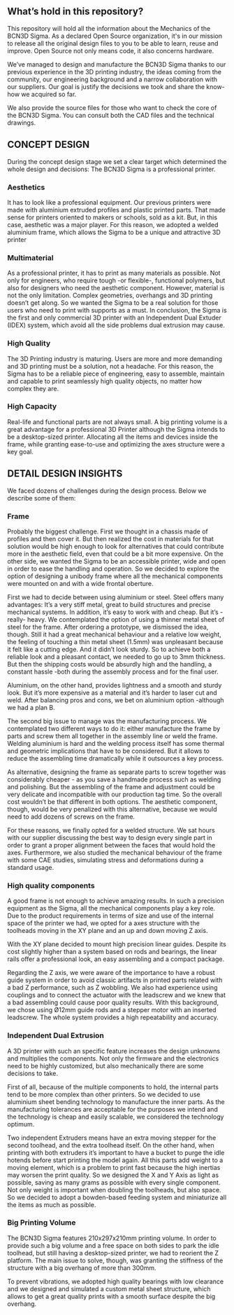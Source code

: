 ## What’s hold in this repository?
This repository will hold all the information about the Mechanics of the BCN3D Sigma.
As a declared Open Source organization, it's in our mission to release all the original design files to you to be able to learn, reuse and improve. Open Source not only means code, it also concerns hardware.

We’ve managed to design and manufacture the BCN3D Sigma thanks to our previous experience in the 3D printing industry, the ideas coming from the community, our engineering background and a narrow collaboration with our suppliers. Our goal is justify the decisions we took and share the know-how we acquired so far.

We also provide the source files for those who want to check the core of the BCN3D Sigma. You can consult both the CAD files and the technical drawings.

## CONCEPT DESIGN
During the concept design stage we set a clear target which determined the whole design and decisions: The BCN3D Sigma is a professional printer.

### Aesthetics
It has to look  like a professional equipment. Our previous printers were made with aluminium extruded profiles and plastic printed parts. That made sense for printers oriented to makers or schools, sold as a kit. But, in this case, aesthetic was a major player. For this reason, we adopted a welded aluminium frame, which allows the Sigma to be a unique and attractive 3D printer

### Multimaterial
As a professional printer, it has to print as many materials as possible. Not only for engineers, who require tough -or flexible-, functional polymers, but also for designers who need the aesthetic component. However, material is not the only limitation. Complex geometries, overhangs and 3D printing doesn’t get along. So we wanted the Sigma to be a real solution for those users who need to print with supports as a must. In conclusion, the Sigma is the first and only commercial 3D printer with an Independent Dual Extuder (IDEX) system, which avoid all the side problems dual extrusion may cause.

### High Quality
The 3D Printing industry is maturing. Users are more and more demanding and 3D printing must be a solution, not a headache. For this reason, the Sigma has to be a reliable piece of engineering, easy to assemble, maintain and capable to print seamlessly high quality objects, no matter how complex they are.

### High Capacity
Real-life and functional parts are not always small. A big printing volume is a great advantage for a professional 3D Printer although the Sigma intends to be a desktop-sized printer. Allocating all the items and devices inside the frame, while granting ease-to-use and optimizing the axes structure were a key goal.

## DETAIL DESIGN INSIGHTS

We faced dozens of challenges during the design process. Below we describe some of them:

### Frame
Probably the biggest challenge. First we thought in a chassis made of profiles and then cover it. But then realized the cost in materials for that solution would be high enough to look for alternatives that could contribute more in the aesthetic field, even that could be a bit more expensive. On the other side, we wanted the Sigma to be an accessible printer, wide and open in order to ease the handling and operation. So we decided to explore the option of designing a unibody frame where all the mechanical components were mounted on and with a wide frontal oberture.

First we had to decide between using aluminium or steel. Steel offers many advantages: It’s a very stiff metal, great to build structures and precise mechanical systems. In addition, it’s easy to work with and cheap. But it’s -really- heavy. We contemplated the option of using a thinner metal sheet of steel for the frame. After ordering a prototype, we dismissed the idea, though. Still it had a great mechanical behaviour and a relative low weight, the feeling of touching a thin metal sheet (1.5mm) was unpleasant because it felt like a cutting edge. And it didn’t look sturdy. So to achieve both a reliable look and a pleasant contact, we needed to go up to 3mm thickness. But then the shipping costs would be absurdly high and the handling, a constant hassle -both during the assembly process and for the final user.

Aluminium, on the other hand, provides lightness and a smooth and sturdy look. But it’s more expensive as a material and it’s harder to laser cut and weld. After balancing pros and cons, we bet on aluminium option -although we had a plan B.

The second big issue to manage was the manufacturing process. We contemplated two different ways to do it: either manufacture the frame by parts and screw them all together in the assembly line or weld the frame. Welding aluminium is hard and the welding process itself has some thermal and geometric implications that have to be considered. But it allows to reduce the assembling time dramatically while it outsources a key process.

As alternative, designing the frame as separate parts to screw together was considerably cheaper - as you save a handmade process such as welding and polishing. But the assembling of the frame and adjustment could be very delicate and incompatible with our production tag time. So the overall cost wouldn’t be that different in both options. The aesthetic component, though, would be very penalized with this alternative, because we would need to add dozens of screws on the frame.

For these reasons, we finally opted for a welded structure. We sat hours with our supplier discussing the best way to design every single part in order to grant a proper alignment between the faces that would hold the axes. Furthermore, we also studied the mechanical behaviour of the frame with some CAE studies, simulating stress and deformations during a standard usage.

### High quality components
A good frame is not enough to achieve amazing results. In such a precision equipment as the Sigma, all the mechanical components play a key role. Due to the product requirements in terms of size and use of the internal space of the printer we had, we opted for a axes structure with the toolheads moving in the XY plane and an up and down moving Z axis.

With the XY plane decided to mount high precision linear guides. Despite its cost slightly higher than a system based on rods and bearings, the linear rails offer a professional look, an easy assembling and a compact package.

Regarding the Z axis, we were aware of the importance to have a robust guide system in order to avoid classic artifacts in printed parts related with a bad Z performance, such as Z wobbling. We also had experience using couplings and to connect the actuator with the leadscrew and we knew that a bad assembling could cause poor quality results. With this background, we chose using Ø12mm guide rods and a stepper motor with an inserted leadscrew. The whole system provides a high repeatability and accuracy.

### Independent Dual Extrusion
A 3D printer with such an specific feature increases the design unknowns and multiplies the components. Not only the firmware and the electronics need to be highly customized, but also mechanically there are some decisions to take.

First of all, because of the multiple components to hold, the internal parts tend to be more complex than other printers. So we decided to use aluminium sheet bending technology to manufacture the inner parts. As the manufacturing tolerances are acceptable for the purposes we intend and the technology is cheap and easily scalable, we considered the technology optimum.  

Two independent Extruders means have an extra moving stepper for the second toolhead, and the extra toolhead itself. On the other hand, when printing with both extruders it’s important to have a bucket to purge the idle hotends before start printing the model again. All this parts add weight to a moving element, which is a problem to print fast because the high inertias may worsen the print quality. So we designed the X and Y Axis as light as possible, saving as many grams as possible with every single component. Not only weight is important when doubling the toolheads, but also space. So we decided to adopt a bowden-based feeding system and miniaturize all the items as much as possible.

### Big Printing Volume
The BCN3D Sigma features 210x297x210mm printing volume. In order to provide such a big volume and a free space on both sides to park the idle toolhead, but still having a desktop-sized printer, we had to reorient the Z platform. The main issue to solve, though, was granting the stiffness of the structure with a big overhang of more than 300mm.

To prevent vibrations, we adopted high quality bearings with low clearance and we designed and  simulated a custom metal sheet structure, which allows to get a great quality prints with a smooth surface despite the big overhang.
